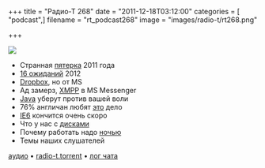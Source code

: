 +++
title = "Радио-Т 268"
date = "2011-12-18T03:12:00"
categories = [ "podcast",]
filename = "rt_podcast268"
image = "images/radio-t/rt268.png"

+++

![](https://radio-t.com/images/radio-t/rt268.png)

- Странная [пятерка](http://www.readwriteweb.com/archives/top_5_internet-connected_devices_of_2011.php) 2011 года
- [16 ожиданий](http://reviews.cnet.com/8301-18438_7-57343942-82/16-most-anticipated-tech-products-of-2012/) 2012
- [Dropbox](http://www.readwriteweb.com/archives/microsoft_skydrive_iphone_app.php), но от MS
- Ад замерз, [XMPP](http://windowsteamblog.com/windows_live/b/windowslive/archive/2011/12/14/anyone-can-build-a-windows-live-messenger-client-with-o) в MS Messenger
- [Java](http://habrahabr.ru/blogs/java/134742/) уберут против вашей воли
- 76% англичан любят [это](http://mashable.com/2011/12/15/british-facebook-alcohol-photos/) дело
- [IE6](http://www.readwriteweb.com/archives/microsoft_to_developers_sorry_about_the_whole_ie6.php) кончится очень скоро
- Что у нас с [дисками](http://news.cnet.com/8301-13924_3-57341642-64/how-bad-is-the-hard-disk-shortage/)
- Почему работать надо [ночью](http://swizec.com/blog/why-programmers-work-at-night/swizec/3198)
- Темы наших слушателей

[аудио](https://archive.rucast.net/radio-t/media/rt_podcast268.mp3) • [radio-t.torrent](http://www.radio-t.com/torrents/rt_podcast268.mp3.torrent) • [лог чата](http://chat.radio-t.com/logs/radio-t-268.html)<audio src="https://archive.rucast.net/radio-t/media/rt_podcast268.mp3" preload="none"></audio>
